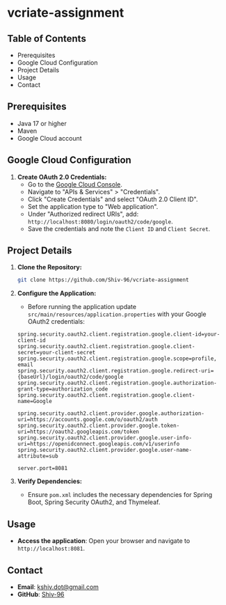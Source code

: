 # vcriate-assignment

## Table of Contents
- Prerequisites
- Google Cloud Configuration
- Project Details
- Usage
- Contact

## Prerequisites

- Java 17 or higher
- Maven
- Google Cloud account
  
## Google Cloud Configuration

1. **Create OAuth 2.0 Credentials:**
   - Go to the [Google Cloud Console](https://console.cloud.google.com/).
   - Navigate to "APIs & Services" > "Credentials".
   - Click "Create Credentials" and select "OAuth 2.0 Client ID".
   - Set the application type to "Web application".
   - Under "Authorized redirect URIs", add: `http://localhost:8080/login/oauth2/code/google`.
   - Save the credentials and note the `Client ID` and `Client Secret`.

## Project Details
1. **Clone the Repository:**

    ```sh
    git clone https://github.com/Shiv-96/vcriate-assignment
    ```
2. **Configure the Application:**
   - Before running the application update `src/main/resources/application.properties` with your Google OAuth2 credentials:

    ```properties
    spring.security.oauth2.client.registration.google.client-id=your-client-id
    spring.security.oauth2.client.registration.google.client-secret=your-client-secret
    spring.security.oauth2.client.registration.google.scope=profile, email
    spring.security.oauth2.client.registration.google.redirect-uri={baseUrl}/login/oauth2/code/google
    spring.security.oauth2.client.registration.google.authorization-grant-type=authorization_code
    spring.security.oauth2.client.registration.google.client-name=Google

    spring.security.oauth2.client.provider.google.authorization-uri=https://accounts.google.com/o/oauth2/auth
    spring.security.oauth2.client.provider.google.token-uri=https://oauth2.googleapis.com/token
    spring.security.oauth2.client.provider.google.user-info-uri=https://openidconnect.googleapis.com/v1/userinfo
    spring.security.oauth2.client.provider.google.user-name-attribute=sub

    server.port=8081
    ```
3. **Verify Dependencies:**
   - Ensure `pom.xml` includes the necessary dependencies for Spring Boot, Spring Security OAuth2, and Thymeleaf.
     
## Usage
- **Access the application**: Open your browser and navigate to `http://localhost:8081`.

## Contact
- **Email**: kshiv.dot@gmail.com
- **GitHub**: [Shiv-96](https://github.com/Shiv-96)
